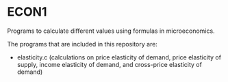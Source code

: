 # ECON1
Programs to calculate different values using formulas in microeconomics.

The programs that are included in this repository are: 
  - elasticity.c (calculations on price elasticity of demand, price elasticity of supply, income elasticity of demand, and cross-price elasticity of demand)
